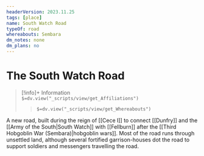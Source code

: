 ```yaml
---
headerVersion: 2023.11.25
tags: [place]
name: South Watch Road
typeOf: road
whereabouts: Sembara
dm_notes: none
dm_plans: no
---
```

# The South Watch Road
>[!info]+ Information  
> `$=dv.view("_scripts/view/get_Affiliations")`  
>> `$=dv.view("_scripts/view/get_Whereabouts")`

A new road, built during the reign of [[Cece I]] to connect [[Dunfry]] and the [[Army of the South|South Watch]] with [[Fellburn]] after the [[Third Hobgoblin War (Sembara)|hobgoblin wars]]. Most of the road runs through unsettled land, although several fortified garrison-houses dot the road to support soldiers and messengers travelling the road. 